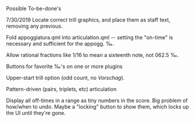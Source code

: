 Possible To-be-done's

7/30/2019
Locate correct trill graphics, and place them as staff text, removing any previous.

Fold appoggiatura.qml into articulation.qml -- setting the "on-time" is necessary and sufficient for the appogg. ‰.

Allow rational fractions like 1/16 to mean a sixteenth note, not 062.5 ‰.

Buttons for favorite ‰'s on one or more plugins

Upper-start trill option (odd count, no _Vorschag_).

Pattern-driven (pairs, triplets, etc) articulation

Display all off-times in a range as tiny numbers in the score. Big problem of how/when to undo. 
Maybe a "locking" button to show them, which locks up the UI until they're gone.
